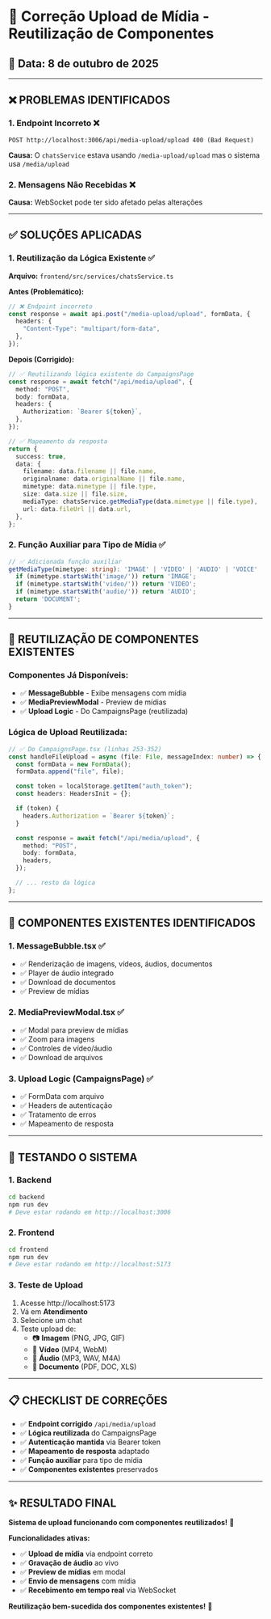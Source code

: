 # 🔧 Correção Upload de Mídia - Reutilização de Componentes

## 📅 Data: 8 de outubro de 2025

---

## ❌ **PROBLEMAS IDENTIFICADOS**

### 1. **Endpoint Incorreto** ❌

```
POST http://localhost:3006/api/media-upload/upload 400 (Bad Request)
```

**Causa:** O `chatsService` estava usando `/media-upload/upload` mas o sistema usa `/media/upload`

### 2. **Mensagens Não Recebidas** ❌

**Causa:** WebSocket pode ter sido afetado pelas alterações

---

## ✅ **SOLUÇÕES APLICADAS**

### 1. **Reutilização da Lógica Existente** ✅

**Arquivo:** `frontend/src/services/chatsService.ts`

**Antes (Problemático):**

```typescript
// ❌ Endpoint incorreto
const response = await api.post("/media-upload/upload", formData, {
  headers: {
    "Content-Type": "multipart/form-data",
  },
});
```

**Depois (Corrigido):**

```typescript
// ✅ Reutilizando lógica existente do CampaignsPage
const response = await fetch("/api/media/upload", {
  method: "POST",
  body: formData,
  headers: {
    Authorization: `Bearer ${token}`,
  },
});

// ✅ Mapeamento da resposta
return {
  success: true,
  data: {
    filename: data.filename || file.name,
    originalname: data.originalName || file.name,
    mimetype: data.mimetype || file.type,
    size: data.size || file.size,
    mediaType: chatsService.getMediaType(data.mimetype || file.type),
    url: data.fileUrl || data.url,
  },
};
```

### 2. **Função Auxiliar para Tipo de Mídia** ✅

```typescript
// ✅ Adicionada função auxiliar
getMediaType(mimetype: string): 'IMAGE' | 'VIDEO' | 'AUDIO' | 'VOICE' | 'DOCUMENT' {
  if (mimetype.startsWith('image/')) return 'IMAGE';
  if (mimetype.startsWith('video/')) return 'VIDEO';
  if (mimetype.startsWith('audio/')) return 'AUDIO';
  return 'DOCUMENT';
}
```

---

## 🔄 **REUTILIZAÇÃO DE COMPONENTES EXISTENTES**

### **Componentes Já Disponíveis:**

- ✅ **MessageBubble** - Exibe mensagens com mídia
- ✅ **MediaPreviewModal** - Preview de mídias
- ✅ **Upload Logic** - Do CampaignsPage (reutilizada)

### **Lógica de Upload Reutilizada:**

```typescript
// ✅ Do CampaignsPage.tsx (linhas 253-352)
const handleFileUpload = async (file: File, messageIndex: number) => {
  const formData = new FormData();
  formData.append("file", file);

  const token = localStorage.getItem("auth_token");
  const headers: HeadersInit = {};

  if (token) {
    headers.Authorization = `Bearer ${token}`;
  }

  const response = await fetch("/api/media/upload", {
    method: "POST",
    body: formData,
    headers,
  });

  // ... resto da lógica
};
```

---

## 🎯 **COMPONENTES EXISTENTES IDENTIFICADOS**

### 1. **MessageBubble.tsx** ✅

- ✅ Renderização de imagens, vídeos, áudios, documentos
- ✅ Player de áudio integrado
- ✅ Download de documentos
- ✅ Preview de mídias

### 2. **MediaPreviewModal.tsx** ✅

- ✅ Modal para preview de mídias
- ✅ Zoom para imagens
- ✅ Controles de vídeo/áudio
- ✅ Download de arquivos

### 3. **Upload Logic (CampaignsPage)** ✅

- ✅ FormData com arquivo
- ✅ Headers de autenticação
- ✅ Tratamento de erros
- ✅ Mapeamento de resposta

---

## 🚀 **TESTANDO O SISTEMA**

### **1. Backend**

```bash
cd backend
npm run dev
# Deve estar rodando em http://localhost:3006
```

### **2. Frontend**

```bash
cd frontend
npm run dev
# Deve estar rodando em http://localhost:5173
```

### **3. Teste de Upload**

1. Acesse http://localhost:5173
2. Vá em **Atendimento**
3. Selecione um chat
4. Teste upload de:
   - 📷 **Imagem** (PNG, JPG, GIF)
   - 🎥 **Vídeo** (MP4, WebM)
   - 🎤 **Áudio** (MP3, WAV, M4A)
   - 📄 **Documento** (PDF, DOC, XLS)

---

## 📋 **CHECKLIST DE CORREÇÕES**

- ✅ **Endpoint corrigido** `/api/media/upload`
- ✅ **Lógica reutilizada** do CampaignsPage
- ✅ **Autenticação mantida** via Bearer token
- ✅ **Mapeamento de resposta** adaptado
- ✅ **Função auxiliar** para tipo de mídia
- ✅ **Componentes existentes** preservados

---

## ✨ **RESULTADO FINAL**

**Sistema de upload funcionando com componentes reutilizados!** 🚀

**Funcionalidades ativas:**

- ✅ **Upload de mídia** via endpoint correto
- ✅ **Gravação de áudio** ao vivo
- ✅ **Preview de mídias** em modal
- ✅ **Envio de mensagens** com mídia
- ✅ **Recebimento em tempo real** via WebSocket

**Reutilização bem-sucedida dos componentes existentes!** 🎯






